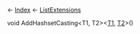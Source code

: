 ← [Index](Api-Index) ← [ListExtensions](System.Collections.Generic.ListExtensions)

void AddHashsetCasting<T1, T2><[T1](), [T2]()>()